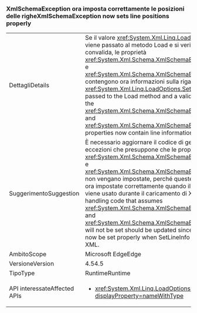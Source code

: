 ### <a name="xmlschemaexception-now-sets-line-positions-properly"></a><span data-ttu-id="2cf0c-101">XmlSchemaException ora imposta correttamente le posizioni delle righe</span><span class="sxs-lookup"><span data-stu-id="2cf0c-101">XmlSchemaException now sets line positions properly</span></span>

|   |   |
|---|---|
|<span data-ttu-id="2cf0c-102">Dettagli</span><span class="sxs-lookup"><span data-stu-id="2cf0c-102">Details</span></span>|<span data-ttu-id="2cf0c-103">Se il valore <xref:System.Xml.Linq.LoadOptions.SetLineInfo> viene passato al metodo Load e si verifica un errore di convalida, le proprietà <xref:System.Xml.Schema.XmlSchemaException.LineNumber> e <xref:System.Xml.Schema.XmlSchemaException.LinePosition> contengono ora informazioni sulla riga.</span><span class="sxs-lookup"><span data-stu-id="2cf0c-103">If the <xref:System.Xml.Linq.LoadOptions.SetLineInfo> value is passed to the Load method and a validation error occurs, the <xref:System.Xml.Schema.XmlSchemaException.LineNumber> and <xref:System.Xml.Schema.XmlSchemaException.LinePosition> properties now contain line information.</span></span>|
|<span data-ttu-id="2cf0c-104">Suggerimento</span><span class="sxs-lookup"><span data-stu-id="2cf0c-104">Suggestion</span></span>|<span data-ttu-id="2cf0c-105">È necessario aggiornare il codice di gestione delle eccezioni che presuppone che le proprietà <xref:System.Xml.Schema.XmlSchemaException.LineNumber> e <xref:System.Xml.Schema.XmlSchemaException.LinePosition> non vengano impostate, perché queste proprietà vengono ora impostate correttamente quando il metodo SetLineInfo viene usato durante il caricamento di XML.</span><span class="sxs-lookup"><span data-stu-id="2cf0c-105">Exception-handling code that assumes <xref:System.Xml.Schema.XmlSchemaException.LineNumber> and <xref:System.Xml.Schema.XmlSchemaException.LinePosition> will not be set should be updated since these properties will now be set properly when SetLineInfo is used while loading XML.</span></span>|
|<span data-ttu-id="2cf0c-106">Ambito</span><span class="sxs-lookup"><span data-stu-id="2cf0c-106">Scope</span></span>|<span data-ttu-id="2cf0c-107">Microsoft Edge</span><span class="sxs-lookup"><span data-stu-id="2cf0c-107">Edge</span></span>|
|<span data-ttu-id="2cf0c-108">Versione</span><span class="sxs-lookup"><span data-stu-id="2cf0c-108">Version</span></span>|<span data-ttu-id="2cf0c-109">4.5</span><span class="sxs-lookup"><span data-stu-id="2cf0c-109">4.5</span></span>|
|<span data-ttu-id="2cf0c-110">Tipo</span><span class="sxs-lookup"><span data-stu-id="2cf0c-110">Type</span></span>|<span data-ttu-id="2cf0c-111">Runtime</span><span class="sxs-lookup"><span data-stu-id="2cf0c-111">Runtime</span></span>|
|<span data-ttu-id="2cf0c-112">API interessate</span><span class="sxs-lookup"><span data-stu-id="2cf0c-112">Affected APIs</span></span>|<ul><li><xref:System.Xml.Linq.LoadOptions.SetLineInfo?displayProperty=nameWithType></li></ul>|

